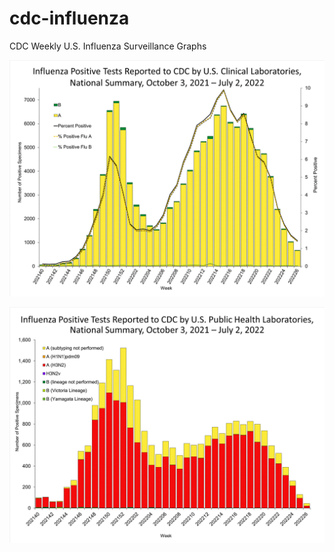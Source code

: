 # cdc-influenza
CDC Weekly U.S. Influenza Surveillance Graphs

![Clinical Laboratories](https://github.com/bbennett80/cdc-influenza/blob/main/WHONPHL26_small.gif)

![Public Health Laboratories](https://github.com/bbennett80/cdc-influenza/blob/main/WHOPHL26_small.gif)
        